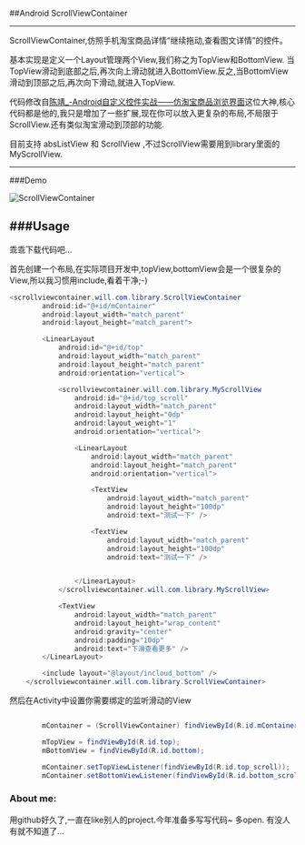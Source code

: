 ##Android ScrollViewContainer

-----

ScrollViewContainer,仿照手机淘宝商品详情“继续拖动,查看图文详情”的控件。

基本实现是定义一个Layout管理两个View,我们称之为TopView和BottomView. 当TopView滑动到底部之后,再次向上滑动就进入BottomView.反之,当BottomView滑动到顶部之后,再次向下滑动,就进入TopView.

代码修改自[陈靖_-Android自定义控件实战——仿淘宝商品浏览界面](http://blog.csdn.net/zhongkejingwang/article/details/38656929)这位大神,核心代码都是他的,我只是增加了一些扩展,现在你可以放入更复杂的布局,不局限于ScrollView.还有类似淘宝滑动到顶部的功能.

目前支持 absListView 和 ScrollView ,不过ScrollView需要用到library里面的MyScrollView.

---

###Demo

![ScrollViewContainer](http://img.blog.csdn.net/20140818121207234?watermark/2/text/aHR0cDovL2Jsb2cuY3Nkbi5uZXQvemhvbmdrZWppbmd3YW5n/font/5a6L5L2T/fontsize/400/fill/I0JBQkFCMA==/dissolve/70/gravity/SouthEast)


###Usage
----

乖乖下载代码吧...

首先创建一个布局,在实际项目开发中,topView,bottomView会是一个很复杂的View,所以我习惯用include,看着干净;-)

```java
<scrollviewcontainer.will.com.library.ScrollViewContainer
        android:id="@+id/mContainer"
        android:layout_width="match_parent"
        android:layout_height="match_parent">

        <LinearLayout
            android:id="@+id/top"
            android:layout_width="match_parent"
            android:layout_height="match_parent"
            android:orientation="vertical">

            <scrollviewcontainer.will.com.library.MyScrollView
                android:id="@+id/top_scroll"
                android:layout_width="match_parent"
                android:layout_height="0dp"
                android:layout_weight="1"
                android:orientation="vertical">

                <LinearLayout
                    android:layout_width="match_parent"
                    android:layout_height="match_parent"
                    android:orientation="vertical">

                    <TextView
                        android:layout_width="match_parent"
                        android:layout_height="100dp"
                        android:text="测试一下" />

                    <TextView
                        android:layout_width="match_parent"
                        android:layout_height="100dp"
                        android:text="测试一下" />


                </LinearLayout>
            </scrollviewcontainer.will.com.library.MyScrollView>

            <TextView
                android:layout_width="match_parent"
                android:layout_height="wrap_content"
                android:gravity="center"
                android:padding="10dp"
                android:text="下滑查看更多" />
        </LinearLayout>

        <include layout="@layout/incloud_bottom" />
    </scrollviewcontainer.will.com.library.ScrollViewContainer>

```
然后在Activity中设置你需要绑定的监听滑动的View

```java

        mContainer = (ScrollViewContainer) findViewById(R.id.mContainer);

        mTopView = findViewById(R.id.top);
        mBottomView = findViewById(R.id.bottom);

        mContainer.setTopViewListener(findViewById(R.id.top_scroll));
        mContainer.setBottomViewListener(findViewById(R.id.bottom_scroll));
```

### About me:
用github好久了,一直在like别人的project.今年准备多写写代码~  多open.  有没人有就不知道了...

